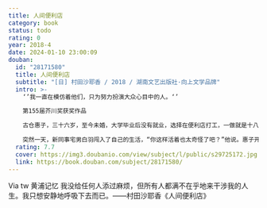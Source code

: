 ```yaml
---
title: 人间便利店
category: book
status: todo
rating: 0
year: 2018-4
date: 2024-01-10 23:00:09
douban:
  id: "28171580"
  title: 人间便利店
  subtitle: "[日] 村田沙耶香 / 2018 / 湖南文艺出版社·向上文学品牌"
  intro: >-
    ‘’我一直在模仿着他们，只为努力扮演大众心目中的人。‘’

    第155届芥川奖获奖作品

    古仓惠子，三十六岁，至今未婚，大学毕业后没有就业，选择在便利店打工，一做就是十八年。来来去去惠子送走了很多店员，就连店长也换到了第八任。她每天吃便利店卖的便当，每天听着收银机发出的咔咔声，每天看着干净的店面，每天说着“欢迎光临”迎接顾客，每天过着这样平静的生活。惠子的家人、同事、朋友对此感到不可思议。只有惠子知道，一切都在变，只有一直不变的便利店才能给自己安慰。

    突然一天，新同事宅男白羽闯入了自己的生活，“你这样活着也太奇怪了吧？”他说。惠子开始思考，难道自己的人生，是畸形的吗？
  rating: 7.7
  cover: https://img3.doubanio.com/view/subject/l/public/s29725172.jpg
  link: https://book.douban.com/subject/28171580/
---
```


Via tw 黄浦记忆 我没给任何人添过麻烦，但所有人都满不在乎地来干涉我的人生。我只想安静地呼吸下去而已。——村田沙耶香《人间便利店》
